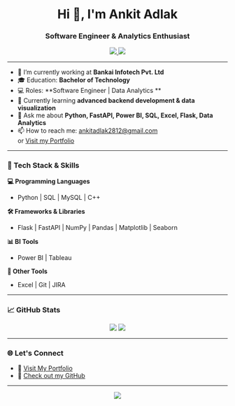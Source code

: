 <h1 align="center">Hi 👋, I'm Ankit Adlak</h1>
<h3 align="center">Software Engineer & Analytics Enthusiast</h3>

<p align="center">
  <a href="https://ankit0899.github.io/Ankit_Portfolio/" target="_blank">
    <img src="https://img.shields.io/badge/Portfolio-Ankit_Portfolio-009688?style=for-the-badge&logo=google-chrome&logoColor=white" />
  </a>
  <a href="https://github.com/Ankit0899" target="_blank">
    <img src="https://img.shields.io/badge/GitHub-Ankit0899-24292e?style=for-the-badge&logo=github&logoColor=white" />
  </a>
</p>

---

- 🔭 I’m currently working at **Bankai Infotech Pvt. Ltd**
- 🎓 Education: **Bachelor of Technology**
- 💻 Roles: **Software Engineer | Data Analytics **
- 🌱 Currently learning **advanced backend development & data visualization**
- 💬 Ask me about **Python, FastAPI, Power BI, SQL, Excel, Flask, Data Analytics**
- 📫 How to reach me: [ankitadlak2812@gmail.com](mailto:ankitadlak2812@gmail.com)  
  or [Visit my Portfolio](https://ankit0899.github.io/Ankit_Portfolio/)

---

### 🚀 Tech Stack & Skills

**💻 Programming Languages**
- Python | SQL | MySQL | C++

**🛠️ Frameworks & Libraries**
- Flask | FastAPI | NumPy | Pandas | Matplotlib | Seaborn

**📊 BI Tools**
- Power BI | Tableau

**📁 Other Tools**
- Excel | Git | JIRA

---

### 📈 GitHub Stats

<p align="center">
  <img src="https://github-readme-stats.vercel.app/api?username=Ankit0899&show_icons=true&theme=radical" />
  <img src="https://github-readme-streak-stats.herokuapp.com/?user=Ankit0899&theme=radical" />
</p>

---

### 🌐 Let's Connect
- 🔗 [Visit My Portfolio](https://ankit0899.github.io/Ankit_Portfolio/)
- 💼 [Check out my GitHub](https://github.com/Ankit0899)

---

<p align="center">
  <img src="https://readme-typing-svg.demolab.com?font=Fira+Code&size=22&pause=1000&center=true&vCenter=true&width=440&lines=Welcome+to+my+GitHub+profile!;I'm+Ankit+Adlak+%F0%9F%91%8B;Software+Engineer+%7C+Analytics+%7C+Pythonista;Let's+build+something+awesome+%F0%9F%9A%80" />
</p>
